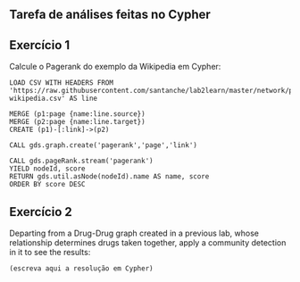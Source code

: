 ## Tarefa de análises feitas no Cypher

## Exercício 1
Calcule o Pagerank do exemplo da Wikipedia em Cypher:

~~~cypher
LOAD CSV WITH HEADERS FROM 'https://raw.githubusercontent.com/santanche/lab2learn/master/network/pagerank/pagerank-wikipedia.csv' AS line

MERGE (p1:page {name:line.source})
MERGE (p2:page {name:line.target})
CREATE (p1)-[:link]->(p2)

CALL gds.graph.create('pagerank','page','link')

CALL gds.pageRank.stream('pagerank')
YIELD nodeId, score
RETURN gds.util.asNode(nodeId).name AS name, score
ORDER BY score DESC
~~~

## Exercício 2
Departing from a Drug-Drug graph created in a previous lab, whose relationship determines drugs taken together, apply a community detection in it to see the results:

~~~cypher
(escreva aqui a resolução em Cypher)
~~~
